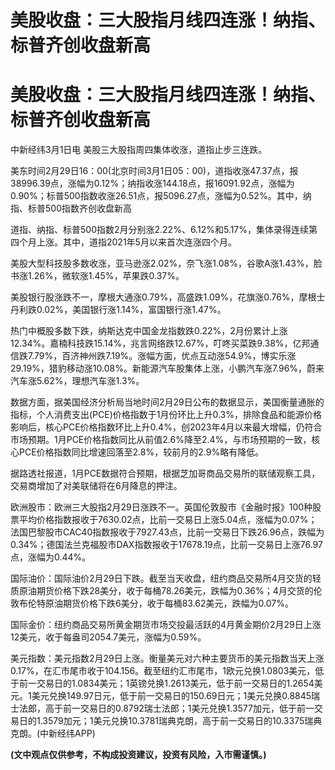 # 美股收盘：三大股指月线四连涨！纳指、标普齐创收盘新高

# 美股收盘：三大股指月线四连涨！纳指、标普齐创收盘新高

中新经纬3月1日电 美股三大股指周四集体收涨，道指止步三连跌。

美东时间2月29日16：00(北京时间3月1日05：00)，道指收涨47.37点，报38996.39点，涨幅为0.12%；纳指收涨144.18点，报16091.92点，涨幅为0.90%；标普500指数收涨26.51点，报5096.27点，涨幅为0.52%。其中，纳指、标普500指数齐创收盘新高

道指、纳指、标普500指数2月分别涨2.22%、6.12%和5.17%，集体录得连续第四个月上涨。其中，道指2021年5月以来首次连涨四个月。

美股大型科技股多数收涨，亚马逊涨2.02%，奈飞涨1.08%，谷歌A涨1.43%，脸书涨1.26%，微软涨1.45%，苹果跌0.37%。

美股银行股涨跌不一，摩根大通涨0.79%，高盛跌1.09%，花旗涨0.76%，摩根士丹利跌0.02%，美国银行涨1.14%，富国银行涨1.47%。

热门中概股多数下跌，纳斯达克中国金龙指数跌0.22%，2月份累计上涨12.34%。嘉楠科技跌15.14%，兆言网络跌12.67%，叮咚买菜跌9.38%，亿邦通信跌7.79%，百济神州跌7.19%。涨幅方面，优点互动涨54.9%，博实乐涨29.19%，猎豹移动涨10.08%。新能源汽车股集体上涨，小鹏汽车涨7.96%，蔚来汽车涨5.62%，理想汽车涨1.3%。

数据方面，据美国经济分析局当地时间2月29日公布的数据显示，美国衡量通胀的指标，个人消费支出(PCE)价格指数于1月份环比上升0.3%，排除食品和能源价格影响后，核心PCE价格指数环比上升0.4%，创2023年4月以来最大增幅，仍符合市场预期。1月PCE价格指数同比从前值2.6%降至2.4%，与市场预期的一致，核心PCE价格指数同比增速回落至2.8%，较前月的2.9%略有降低。

据路透社报道，1月PCE数据符合预期，根据芝加哥商品交易所的联储观察工具，交易商增加了对美联储将在6月降息的押注。

欧洲股市：欧洲三大股指2月29日涨跌不一。英国伦敦股市《金融时报》100种股票平均价格指数报收于7630.02点，比前一交易日上涨5.04点，涨幅为0.07%；法国巴黎股市CAC40指数报收于7927.43点，比前一交易日下跌26.96点，跌幅为0.34%；德国法兰克福股市DAX指数报收于17678.19点，比前一交易日上涨76.97点，涨幅为0.44%。

国际油价：国际油价2月29日下跌。截至当天收盘，纽约商品交易所4月交货的轻质原油期货价格下跌28美分，收于每桶78.26美元，跌幅为0.36%；4月交货的伦敦布伦特原油期货价格下跌6美分，收于每桶83.62美元，跌幅为0.07%。

国际金价：纽约商品交易所黄金期货市场交投最活跃的4月黄金期价2月29日上涨12美元，收于每盎司2054.7美元，涨幅为0.59%。

美元指数：美元指数2月29日上涨。衡量美元对六种主要货币的美元指数当天上涨0.17%，在汇市尾市收于104.156。截至纽约汇市尾市，1欧元兑换1.0803美元，低于前一交易日的1.0834美元；1英镑兑换1.2613美元，低于前一交易日的1.2654美元。1美元兑换149.97日元，低于前一交易日的150.69日元；1美元兑换0.8845瑞士法郎，高于前一交易日的0.8792瑞士法郎；1美元兑换1.3577加元，低于前一交易日的1.3579加元；1美元兑换10.3781瑞典克朗，高于前一交易日的10.3375瑞典克朗。(中新经纬APP)

**(文中观点仅供参考，不构成投资建议，投资有风险，入市需谨慎。)**

